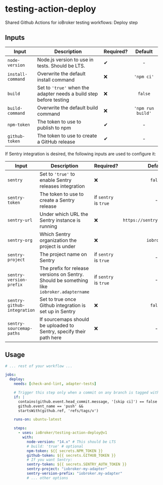 # testing-action-deploy

Shared Github Actions for ioBroker testing workflows: Deploy step

## Inputs

| Input                       | Description                                                                                | Required?             |            Default            |
| --------------------------- | ------------------------------------------------------------------------------------------ | --------------------- | :---------------------------: |
| `node-version`              | Node.js version to use in tests. Should be LTS.                                            | ✔                     |               -               |
| `install-command`           | Overwrite the default install command                                                      | ❌                    |          `'npm ci'`           |
| `build`                     | Set to `'true'` when the adapter needs a build step before testing                         | ❌                    |            `false`            |
| `build-command`             | Overwrite the default build command                                                        | ❌                    |       `'npm run build'`       |
| `npm-token`                 | The token to use to publish to npm                                                         | ✔                     |               -               |
| `github-token`              | The token to use to create a GitHub release                                                | ✔                     |               -               |

If Sentry integration is desired, the following inputs are used to configure it:

| Input                       | Description                                                                                | Required?             |            Default            |
| --------------------------- | ------------------------------------------------------------------------------------------ | --------------------- | :---------------------------: |
| `sentry`                    | Set to `'true'` to enable Sentry releases integration                                      | ❌                    |            `false`            |
| `sentry-token`              | The token to use to create a Sentry release                                                | if `sentry` is `true` |               -               |
| `sentry-url`                | Under which URL the Sentry instance is running                                             | ❌                    | `https://sentry.iobroker.net` |
| `sentry-org`                | Which Sentry organization the project is under                                             | ❌                    |          `iobroker`           |
| `sentry-project`            | The project name on Sentry                                                                 | if `sentry` is `true` |               -               |
| `sentry-version-prefix`     | The prefix for release versions on Sentry. Should be something like `iobroker.adaptername` | if `sentry` is `true` |               -               |
| `sentry-github-integration` | Set to true once Github integration is set up in Sentry                                    | ❌                    |            `false`            |
| `sentry-sourcemap-paths`    | If sourcemaps should be uploaded to Sentry, specify their path here                        | ❌                    |               -               |

## Usage

```yml
# ... rest of your workflow ...

jobs:
  deploy:
    needs: [check-and-lint, adapter-tests]

    # Trigger this step only when a commit on any branch is tagged with a version number
    if: |
      contains(github.event.head_commit.message, '[skip ci]') == false &&
      github.event_name == 'push' &&
      startsWith(github.ref, 'refs/tags/v')

    runs-on: ubuntu-latest

    steps:
      - uses: ioBroker/testing-action-deploy@v1
        with:
          node-version: "14.x" # This should be LTS
          # build: 'true' # optional
          npm-token: ${{ secrets.NPM_TOKEN }}
          github-token: ${{ secrets.GITHUB_TOKEN }}
          # If you want Sentry:
          sentry-token: ${{ secrets.SENTRY_AUTH_TOKEN }}
          sentry-project: "iobroker-my-adapter"
          sentry-version-prefix: "iobroker.my-adapter"
          # ... other options
```
